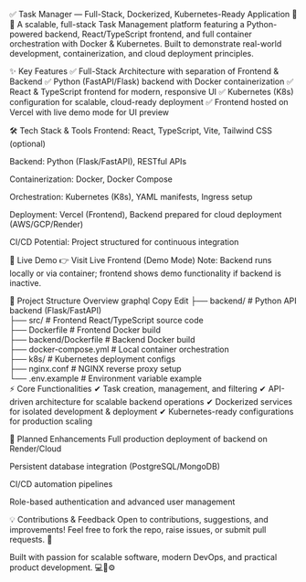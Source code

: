 ✅ Task Manager — Full-Stack, Dockerized, Kubernetes-Ready Application 🐳🚀
A scalable, full-stack Task Management platform featuring a Python-powered backend, React/TypeScript frontend, and full container orchestration with Docker & Kubernetes. Built to demonstrate real-world development, containerization, and cloud deployment principles.

✨ Key Features
✅ Full-Stack Architecture with separation of Frontend & Backend
✅ Python (FastAPI/Flask) backend with Docker containerization
✅ React & TypeScript frontend for modern, responsive UI
✅ Kubernetes (K8s) configuration for scalable, cloud-ready deployment
✅ Frontend hosted on Vercel with live demo mode for UI preview

🛠️ Tech Stack & Tools
Frontend: React, TypeScript, Vite, Tailwind CSS (optional)

Backend: Python (Flask/FastAPI), RESTful APIs

Containerization: Docker, Docker Compose

Orchestration: Kubernetes (K8s), YAML manifests, Ingress setup

Deployment: Vercel (Frontend), Backend prepared for cloud deployment (AWS/GCP/Render)

CI/CD Potential: Project structured for continuous integration

🚀 Live Demo
👉 Visit Live Frontend (Demo Mode)
Note: Backend runs locally or via container; frontend shows demo functionality if backend is inactive.

📂 Project Structure Overview
graphql
Copy
Edit
├── backend/             # Python API backend (Flask/FastAPI)  
├── src/                 # Frontend React/TypeScript source code  
├── Dockerfile           # Frontend Docker build  
├── backend/Dockerfile   # Backend Docker build  
├── docker-compose.yml   # Local container orchestration  
├── k8s/                 # Kubernetes deployment configs  
├── nginx.conf           # NGINX reverse proxy setup  
└── .env.example         # Environment variable example  
⚡ Core Functionalities
✔ Task creation, management, and filtering
✔ API-driven architecture for scalable backend operations
✔ Dockerized services for isolated development & deployment
✔ Kubernetes-ready configurations for production scaling

🔧 Planned Enhancements
Full production deployment of backend on Render/Cloud

Persistent database integration (PostgreSQL/MongoDB)

CI/CD automation pipelines

Role-based authentication and advanced user management

💡 Contributions & Feedback
Open to contributions, suggestions, and improvements! Feel free to fork the repo, raise issues, or submit pull requests. 🙌

Built with passion for scalable software, modern DevOps, and practical product development. 💻🐳⚙️
